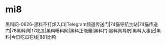 # mi8
 黑料网-0626-黑料不打烊入口|Telegram频道传送门|74猫导航主站|74猫传送门|78黑料网|17吃瓜|黑料曝料网|黑料正能量|黑料门|黑料网导航|黑料大事记|黑料|今日吃瓜在线|881比鸭
